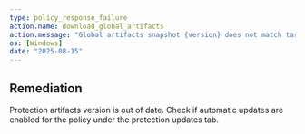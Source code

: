 ```yaml
---
type: policy_response_failure
action.name: download_global_artifacts
action.message: "Global artifacts snapshot {version} does not match target snapshot: {date}"
os: [Windows]
date: "2025-08-15"
---
```


## Remediation
Protection artifacts version is out of date. Check if automatic updates are enabled for the policy under the protection updates tab.
